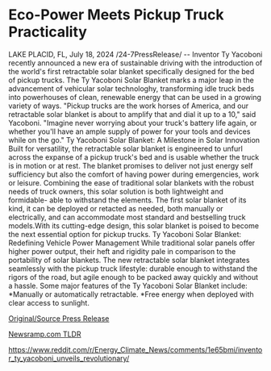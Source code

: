 # Eco-Power Meets Pickup Truck Practicality

LAKE PLACID, FL, July 18, 2024 /24-7PressRelease/ -- Inventor Ty Yacoboni recently announced a new era of sustainable driving with the introduction of the world's first retractable solar blanket specifically designed for the bed of pickup trucks. The Ty Yacoboni Solar Blanket marks a major leap in the advancement of vehicular solar technologhy, transforming idle truck beds into powerhouses of clean, renewable energy that can be used in a growing variety of ways.  "Pickup trucks are the work horses of America, and our retractable solar blanket is about to amplify that and dial it up to a 10," said Yacoboni. "Imagine never worrying about your truck's battery life again, or whether you'll have an ample supply of power for your tools and devices while on the go."  Ty Yacoboni Solar Blanket: A Milestone in Solar Innovation Built for versatility, the retractable solar blanket is engineered to unfurl across the expanse of a pickup truck's bed and is usable whether the truck is in motion or at rest. The blanket promises to deliver not just energy self sufficiency but also the comfort of having power during emergencies, work or leisure. Combining the ease of traditional solar blankets with the robust needs of truck owners, this solar solution is both lightweight and formidable- able to withstand the elements.  The first solar blanket of its kind, it can be deployed or retacted as needed, both manually or electrically, and can accommodate most standard and bestselling truck models.With its cutting-edge design, this solar blanket is poised to become the next essential option for pickup trucks.  Ty Yacoboni Solar Blanket: Redefining Vehicle Power Management While traditional solar panels offer higher power output, their heft and rigidity pale in comparison to the portability of solar blankets. The new retractable solar blanket integrates seamlessly with the pickup truck lifestyle: durable enough to withstand the rigors of the road, but agile enough to be packed away quickly and without a hassle. Some major features of the Ty Yacoboni Solar Blanket include:  *Manually or automatically retractable. *Free energy when deployed with clear access to sunlight. 

[Original/Source Press Release](https://www.24-7pressrelease.com/press-release/512645/eco-power-meets-pickup-truck-practicality)
                    

[Newsramp.com TLDR](None) 

https://www.reddit.com/r/Energy_Climate_News/comments/1e65bmi/inventor_ty_yacoboni_unveils_revolutionary/